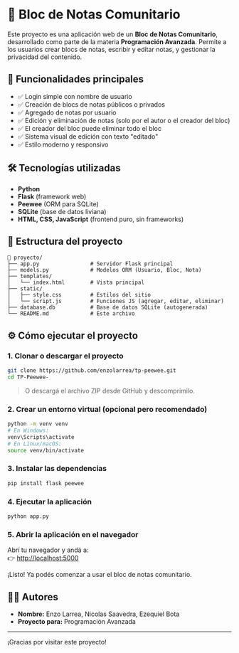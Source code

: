 # 📝 Bloc de Notas Comunitario

Este proyecto es una aplicación web de un **Bloc de Notas Comunitario**, desarrollado como parte de la materia **Programación Avanzada**. Permite a los usuarios crear blocs de notas, escribir y editar notas, y gestionar la privacidad del contenido.

## 🚀 Funcionalidades principales

- ✅ Login simple con nombre de usuario
- ✅ Creación de blocs de notas públicos o privados
- ✅ Agregado de notas por usuario
- ✅ Edición y eliminación de notas (solo por el autor o el creador del bloc)
- ✅ El creador del bloc puede eliminar todo el bloc
- ✅ Sistema visual de edición con texto "editado"
- ✅ Estilo moderno y responsivo

## 🛠️ Tecnologías utilizadas

- **Python**
- **Flask** (framework web)
- **Peewee** (ORM para SQLite)
- **SQLite** (base de datos liviana)
- **HTML, CSS, JavaScript** (frontend puro, sin frameworks)

## 🧩 Estructura del proyecto

```
📁 proyecto/
├── app.py                # Servidor Flask principal
├── models.py             # Modelos ORM (Usuario, Bloc, Nota)
├── templates/
│   └── index.html        # Vista principal
├── static/
│   ├── style.css         # Estilos del sitio
│   └── script.js         # Funciones JS (agregar, editar, eliminar)
├── database.db           # Base de datos SQLite (autogenerada)
└── README.md             # Este archivo
```

## ⚙️ Cómo ejecutar el proyecto

### 1. Clonar o descargar el proyecto

```bash
git clone https://github.com/enzolarrea/tp-peewee.git
cd TP-Peewee-
```

> O descargá el archivo ZIP desde GitHub y descomprimilo.

### 2. Crear un entorno virtual (opcional pero recomendado)

```bash
python -m venv venv
# En Windows:
venv\Scripts\activate
# En Linux/macOS:
source venv/bin/activate
```

### 3. Instalar las dependencias

```bash
pip install flask peewee
```

### 4. Ejecutar la aplicación

```bash
python app.py
```

### 5. Abrir la aplicación en el navegador

Abrí tu navegador y andá a:  
👉 [http://localhost:5000](http://localhost:5000)

¡Listo! Ya podés comenzar a usar el bloc de notas comunitario.

## 👨‍💻 Autores

- **Nombre:** Enzo Larrea, Nicolas Saavedra, Ezequiel Bota
- **Proyecto para:** Programación Avanzada

---

¡Gracias por visitar este proyecto!
